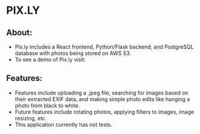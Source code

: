 # PIX.LY

## About:
- Pix.ly includes a React frontend, Python/Flask backend, and PostgreSQL database with photos being stored on AWS S3.
- To see a demo of Pix.ly visit:

## Features:
- Features include uploading a .jpeg file, searching for images based on their extracted EXIF data, and making simple photo edits like hanging a photo from black to white.
- Future features include rotating photos, applying filters to images, image resizing, etc.
- This application currently has not tests.

